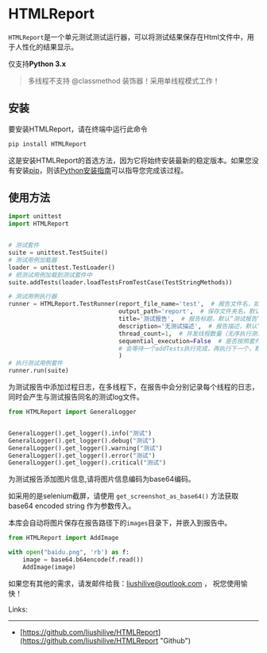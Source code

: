 # HTMLReport

`HTMLReport`是一个单元测试测试运行器，可以将测试结果保存在Html文件中，用于人性化的结果显示。

仅支持**Python 3.x**

> 多线程不支持 @classmethod 装饰器！采用单线程模式工作！

## 安装

要安装HTMLReport，请在终端中运行此命令

```bash
pip install HTMLReport
```

这是安装HTMLReport的首选方法，因为它将始终安装最新的稳定版本。如果您没有安装[pip](https://pip.pypa.io/)，则该[Python安装指南](http://docs.python-guide.org/en/latest/starting/installation/ "Python安装指南")可以指导您完成该过程。

## 使用方法

```python
import unittest
import HTMLReport


# 测试套件
suite = unittest.TestSuite()
# 测试用例加载器
loader = unittest.TestLoader()
# 把测试用例加载到测试套件中
suite.addTests(loader.loadTestsFromTestCase(TestStringMethods))

# 测试用例执行器
runner = HTMLReport.TestRunner(report_file_name='test',  # 报告文件名，如果未赋值，将采用“test+时间戳”
                               output_path='report',  # 保存文件夹名，默认“report”
                               title='测试报告',  # 报告标题，默认“测试报告”
                               description='无测试描述',  # 报告描述，默认“无测试描述”
                               thread_count=1,  # 并发线程数量（无序执行测试），默认数量 1
                               sequential_execution=False  # 是否按照套件添加(addTests)顺序执行，
                               # 会等待一个addTests执行完成，再执行下一个，默认 False
                               )
# 执行测试用例套件
runner.run(suite)
```

为测试报告中添加过程日志，在多线程下，在报告中会分别记录每个线程的日志，同时会产生与测试报告同名的测试log文件。

```python
from HTMLReport import GeneralLogger


GeneralLogger().get_logger().info("测试")
GeneralLogger().get_logger().debug("测试")
GeneralLogger().get_logger().warning("测试")
GeneralLogger().get_logger().error("测试")
GeneralLogger().get_logger().critical("测试")
```

为测试报告添加图片信息,请将图片信息编码为base64编码。

如采用的是selenium截屏，请使用 `get_screenshot_as_base64()` 方法获取 base64 encoded string 作为参数传入。

本库会自动将图片保存在报告路径下的`images`目录下，并嵌入到报告中。

```python
from HTMLReport import AddImage

with open("baidu.png", 'rb') as f:
    image = base64.b64encode(f.read())
    AddImage(image)
```

如果您有其他的需求，请发邮件给我：<liushilive@outlook.com> ， 祝您使用愉快！

Links:

---------

* [https://github.com/liushilive/HTMLReport](https://github.com/liushilive/HTMLReport "Github")
